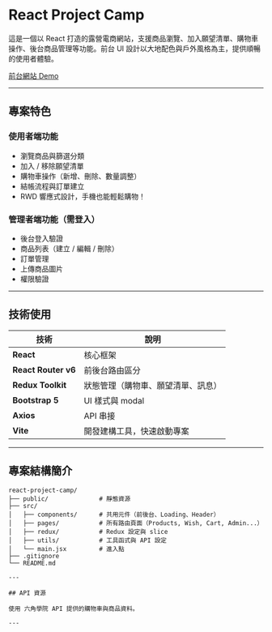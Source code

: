 # React Project Camp

這是一個以 React 打造的露營電商網站，支援商品瀏覽、加入願望清單、購物車操作、後台商品管理等功能。前台 UI 設計以大地配色與戶外風格為主，提供順暢的使用者體驗。

[前台網站 Demo](https://sammy1208.github.io/react-project-camp/#/)


---

## 專案特色

### 使用者端功能

- 瀏覽商品與篩選分類
- 加入 / 移除願望清單
- 購物車操作（新增、刪除、數量調整）
- 結帳流程與訂單建立
- RWD 響應式設計，手機也能輕鬆購物！

### 管理者端功能（需登入）

- 後台登入驗證
- 商品列表（建立 / 編輯 / 刪除）
- 訂單管理
- 上傳商品圖片
- 權限驗證

---

## 技術使用

| 技術 | 說明 |
|------|------|
| **React** | 核心框架 |
| **React Router v6** | 前後台路由區分 |
| **Redux Toolkit** | 狀態管理（購物車、願望清單、訊息） |
| **Bootstrap 5** | UI 樣式與 modal |
| **Axios** | API 串接 |
| **Vite** | 開發建構工具，快速啟動專案 |

---

## 專案結構簡介

```text
react-project-camp/
├── public/              # 靜態資源
├── src/
│   ├── components/      # 共用元件（前後台、Loading、Header）
│   ├── pages/           # 所有路由頁面（Products, Wish, Cart, Admin...）
│   ├── redux/           # Redux 設定與 slice
│   ├── utils/           # 工具函式與 API 設定
│   └── main.jsx         # 進入點
├── .gitignore
└── README.md

---

## API 資源

使用 六角學院 API 提供的購物車與商品資料。

---
